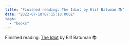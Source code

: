 ```yaml
---
title: "Finished reading: The Idiot by Elif Batuman 📚"
date: "2022-07-18T07:15:10.000Z"
tags: 
  - "books"
---
```


Finished reading: [The Idiot](https://micro.blog/books/9781101622513) by Elif Batuman 📚
